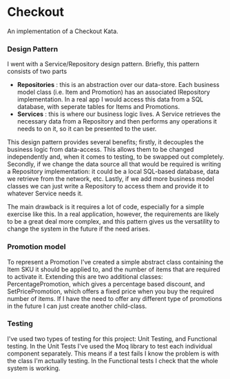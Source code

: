 # Checkout
An implementation of a Checkout Kata.

### Design Pattern

I went with a Service/Repository design pattern. Briefly, this pattern consists of two parts
- **Repositories** : this is an abstraction over our data-store. Each business model class (i.e. Item and Promotion) has an associated IRepository implementation. In a real app I would access this data from a SQL database, with seperate tables for Items and Promotions.
- **Services** : this is where our business logic lives. A Service retrieves the necessary data from a Repository and then performs any operations it needs to on it, so it can be presented to the user.

This design pattern provides several benefits; firstly, it decouples the business logic from data-access. This allows them to be changed independently and, when it comes to testing, to be swapped out completely. Secondly, if we change the data source all that would be required is writing a Repository implementation: it could be a local SQL-based database, data we retrieve from the network, etc. Lastly, if we add more business model classes we can just write a Repository to access them and provide it to whatever Service needs it.

The main drawback is it requires a lot of code, especially for a simple exercise like this. In a real application, however, the requirements are likely to be a great deal more complex, and this pattern gives us the versatility to change the system in the future if the need arises.

### Promotion model

To represent a Promotion I've created a simple abstract class containing the Item SKU it should be applied to, and the number of items that are required to activate it. Extending this are two additional classes: PercentagePromotion, which gives a percentage based discount, and SetPricePromotion, which offers a fixed price when you buy the required number of items. If I have the need to offer any different type of promotions in the future I can just create another child-class.

### Testing

I've used two types of testing for this project: Unit Testing, and Functional testing. In the Unit Tests I've used the Moq library to test each individual component separately. This means if a test fails I know the problem is with the class I'm actually testing. In the Functional tests I check that the whole system is working.
